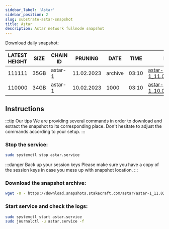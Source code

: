 ```yaml
---
sidebar_label: 'Astar'
sidebar_position: 2
slug: substrate-astar-snapshot
title: Astar
description: Astar network fullnode snapshot
---
```


Download daily snapshot:

| LATEST HEIGHT | SIZE | CHAIN ID | PRUNING | DATE | TIME | LINK |
| ----------- | ----------- | ----------- | ----------- | ----------- | ----------- | ----------- |
| 111111 | 35GB | astar-1 | 11.02.2023 | archive | 03:10 | [astar-1_11.02.2023.tar](https://download.snapshots.stakecraft.com/astar/astar-1_11.02.2023.tar.gz) |
| 110000 | 34GB | astar-1 | 10.02.2023 | 1000 | 03:10 | [astar-1_10.02.2023.tar](https://download.snapshots.stakecraft.com/astar/astar-1_10.02.2023.tar.gz) |


## Instructions
:::tip Our tips
We are providing several commands in order to download and extract the snapshot to its corresponding place. Don't hesitate to adjust the commands according to your setup.
:::

### Stop the service:

```bash
sudo systemctl stop astar.service
```

:::danger Back up your session keys
Please make sure you have a copy of the session keys in case you mess up with snapshot location. 
:::

### Download the snapshot archive:

```bash
wget -O - https://download.snapshots.stakecraft.com/astar/astar-1_11.02.2023.tar.gz | tar -xzvf -C ~/.local/share/astar/
```

### Start service and check the logs:

```bash
sudo systemctl start astar.service
sudo journalctl -u astar.service -f
```